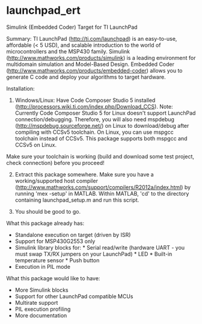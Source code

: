 launchpad_ert
=============

Simulink (Embedded Coder) Target for TI LaunchPad

Summary:
TI LaunchPad (http://ti.com/launchpad) is an easy-to-use, affordable (< 5 USD),
and scalable introduction to the world of microcontrollers and the MSP430 family.
Simulink (http://www.mathworks.com/products/simulink) is a leading environment
for multidomain simulation and Model-Based Design.
Embedded Coder (http://www.mathworks.com/products/embedded-coder) allows you to
generate C code and deploy your algorithms to target hardware.

Installation:

1) Windows/Linux: Have Code Composer Studio 5 installed (http://processors.wiki.ti.com/index.php/Download_CCS).
Note: Currently Code Composer Studio 5 for Linux doesn't support LaunchPad
connection/debugging. Therefore, you will also need mspdebug (http://mspdebug.sourceforge.net/) on Linux to
download/debug after compiling with CCSv5 toolchain.
On Linux, you can use mspgcc toolchain instead of CCSv5. This package supports
both mspgcc and CCSv5 on Linux.

Make sure your toolchain is working (build and download some test project, check connection)
before you proceed!

2) Extract this package somewhere. Make sure you have a working/supported
host compiler (http://www.mathworks.com/support/compilers/R2012a/index.html) by running 'mex -setup' in MATLAB.
Within MATLAB, 'cd' to the directory containing launchpad_setup.m and run this script.

3) You should be good to go.

What this package already has:
- Standalone execution on target (driven by ISR)
- Support for MSP430G2553 only
- Simulink library blocks for:
        * Serial read/write (hardware UART - you must swap TX/RX jumpers on your LaunchPad)
        * LED
        * Built-in temperature sensor
        * Push button
- Execution in PIL mode

What this package would like to have:
- More Simulink blocks
- Support for other LaunchPad compatible MCUs
- Multirate support
- PIL execution profiling
- More documentation